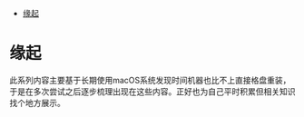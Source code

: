 <!--ts-->
* [缘起](#缘起)

<!-- Created by https://github.com/ekalinin/github-markdown-toc -->
<!-- Added by: runner, at: Mon Jun  6 16:18:20 UTC 2022 -->

<!--te-->
# 缘起

此系列内容主要基于长期使用macOS系统发现时间机器也比不上直接格盘重装，于是在多次尝试之后逐步梳理出现在这些内容。正好也为自己平时积累但相关知识找个地方展示。